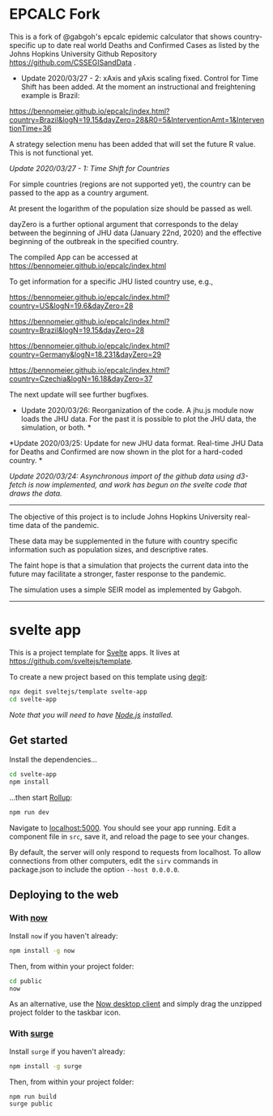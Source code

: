 # EPCALC Fork

This is a fork of @gabgoh's epcalc epidemic calculator that shows country-specific up to date real world Deaths and Confirmed Cases as listed by the Johns Hopkins University Github Repository https://github.com/CSSEGISandData .


* Update 2020/03/27 - 2: xAxis and yAxis scaling fixed. Control for Time Shift has been added.
At the moment an instructional and freightening example is Brazil:

https://bennomeier.github.io/epcalc/index.html?country=Brazil&logN=19.15&dayZero=28&R0=5&InterventionAmt=1&InterventionTime=36

A strategy selection menu has been added that will set the future R value. This is not functional yet. 



*Update 2020/03/27 - 1: Time Shift for Countries*

For simple countries (regions are not supported yet), the country can be passed to the app as a country argument.

At present the logarithm of the population size should be passed as well.

dayZero is a further optional argument that corresponds to the delay between the beginning of JHU data (January 22nd, 2020) and the effective beginning of the outbreak in the specified country.

The compiled App can be accessed at https://bennomeier.github.io/epcalc/index.html

To get information for a specific JHU listed country use, e.g.,

https://bennomeier.github.io/epcalc/index.html?country=US&logN=19.6&dayZero=28

https://bennomeier.github.io/epcalc/index.html?country=Brazil&logN=19.15&dayZero=28

https://bennomeier.github.io/epcalc/index.html?country=Germany&logN=18.231&dayZero=29

https://bennomeier.github.io/epcalc/index.html?country=Czechia&logN=16.18&dayZero=37

The next update will see further bugfixes.

* Update 2020/03/26: Reorganization of the code. A jhu.js module now loads the JHU data. For the past it is possible to plot the JHU data, the simulation, or both. *

*Update 2020/03/25: Update for new JHU data format. Real-time JHU Data for Deaths and Confirmed are now shown in the plot for a hard-coded country. *

*Update 2020/03/24: Asynchronous import of the github data using d3-fetch is now implemented, and work has begun on the svelte code that draws the data.*

---


The objective of this project is to include Johns Hopkins University real-time data of the pandemic.

These data may be supplemented in the future with country specific information such as population sizes, and descriptive rates.

The faint hope is that a simulation that projects the current data into the future may facilitate a stronger, faster response to the pandemic.

The simulation uses a simple SEIR model as implemented by Gabgoh.

---

# svelte app

This is a project template for [Svelte](https://svelte.dev) apps. It lives at https://github.com/sveltejs/template.

To create a new project based on this template using [degit](https://github.com/Rich-Harris/degit):

```bash
npx degit sveltejs/template svelte-app
cd svelte-app
```

*Note that you will need to have [Node.js](https://nodejs.org) installed.*


## Get started

Install the dependencies...

```bash
cd svelte-app
npm install
```

...then start [Rollup](https://rollupjs.org):

```bash
npm run dev
```

Navigate to [localhost:5000](http://localhost:5000). You should see your app running. Edit a component file in `src`, save it, and reload the page to see your changes.

By default, the server will only respond to requests from localhost. To allow connections from other computers, edit the `sirv` commands in package.json to include the option `--host 0.0.0.0`.


## Deploying to the web

### With [now](https://zeit.co/now)

Install `now` if you haven't already:

```bash
npm install -g now
```

Then, from within your project folder:

```bash
cd public
now
```

As an alternative, use the [Now desktop client](https://zeit.co/download) and simply drag the unzipped project folder to the taskbar icon.

### With [surge](https://surge.sh/)

Install `surge` if you haven't already:

```bash
npm install -g surge
```

Then, from within your project folder:

```bash
npm run build
surge public
```
